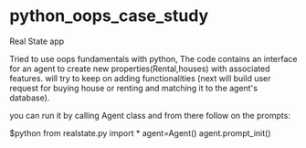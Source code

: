 # python_oops_case_study
Real State app 


Tried to use  oops fundamentals with python,
The code contains an interface for an agent to create new properties(Rental,houses) with associated features.
will try to keep on adding functionalities (next will build user request for buying house or renting and matching it to the agent's database).


you can run it by calling Agent class and from there follow on the prompts:

$python
from realstate.py import *
agent=Agent()
agent.prompt_init()
